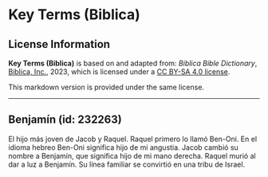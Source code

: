 # Key Terms (Biblica)

## License Information

**Key Terms (Biblica)** is based on and adapted from: _Biblica Bible Dictionary_, [Biblica, Inc.](https://www.biblica.com/), 2023, which is licensed under a [CC BY-SA 4.0 license](https://creativecommons.org/licenses/by-sa/4.0/legalcode.en).

This markdown version is provided under the same license.



--------------------------------

## Benjamín (id: 232263)

El hijo más joven de Jacob y Raquel. Raquel primero lo llamó Ben\-Oni. En el idioma hebreo Ben\-Oni significa hijo de mi angustia. Jacob cambió su nombre a Benjamín, que significa hijo de mi mano derecha. Raquel murió al dar a luz a Benjamín. Su línea familiar se convirtió en una tribu de Israel.


